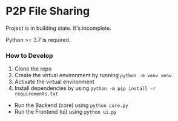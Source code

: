 # P2P File Sharing

Project is in building state. It's incomplete.

Python >= 3.7 is required.

### How to Develop

1. Clone the repo
2. Create the virtual environment by running `python -m venv venv`
3. Activate the virtual environment
4. Install dependencies by using `python -m pip install -r requirements.txt`

- Run the Backend (core) using `python core.py`
- Run the Frontend (ui) using `python ui.py`
